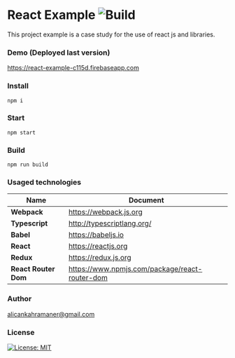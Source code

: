 # React Example ![Build](https://github.com/alicankahramaner/react-example/workflows/Build/badge.svg)

This project example is a case study for the use of react js and libraries.

### Demo (Deployed last version)
https://react-example-c115d.firebaseapp.com

### Install

``
npm i
``

### Start

``
npm start
``

### Build
``
npm run build
``

### Usaged technologies

| Name                | Document                                       |
|---------------------|------------------------------------------------|
|**Webpack**          | https://webpack.js.org                         |
|**Typescript**       | http://typescriptlang.org/                     |
|**Babel**            | https://babeljs.io                             |
|**React**            | https://reactjs.org                            |
|**Redux**            | https://redux.js.org                           |
|**React Router Dom** | https://www.npmjs.com/package/react-router-dom |


### Author
alicankahramaner@gmail.com

### License
[![License: MIT](https://img.shields.io/badge/License-MIT-brightgreen.svg)](https://opensource.org/licenses/MIT)

